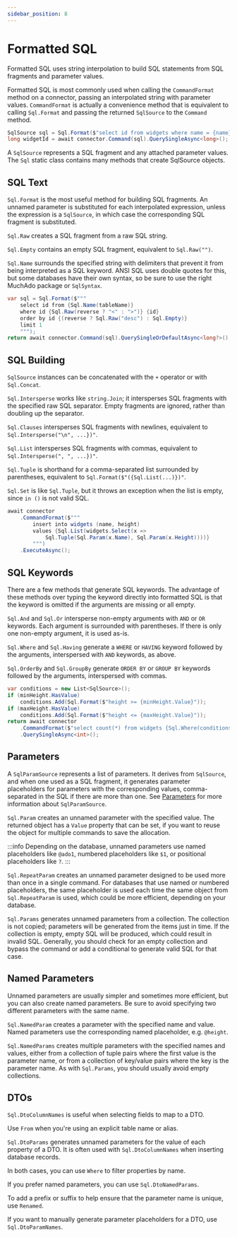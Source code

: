 ```yaml
---
sidebar_position: 8
---
```


# Formatted SQL

Formatted SQL uses string interpolation to build SQL statements from SQL fragments and parameter values.

Formatted SQL is most commonly used when calling the `CommandFormat` method on a connector, passing an interpolated string with parameter values. `CommandFormat` is actually a convenience method that is equivalent to calling `Sql.Format` and passing the returned `SqlSource` to the `Command` method.

```csharp
SqlSource sql = Sql.Format($"select id from widgets where name = {name}");
long widgetId = await connector.Command(sql).QuerySingleAsync<long>();
```

A `SqlSource` represents a SQL fragment and any attached parameter values. The `Sql` static class contains many methods that create SqlSource objects.

## SQL Text

`Sql.Format` is the most useful method for building SQL fragments. An unnamed parameter is substituted for each interpolated expression, unless the expression is a `SqlSource`, in which case the corresponding SQL fragment is substituted.

`Sql.Raw` creates a SQL fragment from a raw SQL string.

`Sql.Empty` contains an empty SQL fragment, equivalent to `Sql.Raw("")`.

`Sql.Name` surrounds the specified string with delimiters that prevent it from being interpreted as a SQL keyword. ANSI SQL uses double quotes for this, but some databases have their own syntax, so be sure to use the right MuchAdo package or `SqlSyntax`.

```csharp
var sql = Sql.Format($"""
    select id from {Sql.Name(tableName)}
    where id {Sql.Raw(reverse ? "<" : ">")} {id}
    order by id {(reverse ? Sql.Raw("desc") : Sql.Empty)}
    limit 1
    """);
return await connector.Command(sql).QuerySingleOrDefaultAsync<long?>();
```

## SQL Building

`SqlSource` instances can be concatenated with the `+` operator or with `Sql.Concat`.

`Sql.Intersperse` works like `string.Join`; it intersperses SQL fragments with the specified raw SQL separator. Empty fragments are ignored, rather than doubling up the separator.

`Sql.Clauses` intersperses SQL fragments with newlines, equivalent to `Sql.Intersperse("\n", ...})"`.

`Sql.List` intersperses SQL fragments with commas, equivalent to `Sql.Intersperse(", ", ...})"`.

`Sql.Tuple` is shorthand for a comma-separated list surrounded by parentheses, equivalent to `Sql.Format($"({Sql.List(...)})"`.

`Sql.Set` is like `Sql.Tuple`, but it throws an exception when the list is empty, since `in ()` is not valid SQL.

```csharp
await connector
    .CommandFormat($"""
        insert into widgets (name, height)
        values {Sql.List(widgets.Select(x =>
            Sql.Tuple(Sql.Param(x.Name), Sql.Param(x.Height))))}
        """)
    .ExecuteAsync();
```

## SQL Keywords

There are a few methods that generate SQL keywords. The advantage of these methods over typing the keyword directly into formatted SQL is that the keyword is omitted if the arguments are missing or all empty.

`Sql.And` and `Sql.Or` intersperse non-empty arguments with `AND` or `OR` keywords. Each argument is surrounded with parentheses. If there is only one non-empty argument, it is used as-is.

`Sql.Where` and `Sql.Having` generate a `WHERE` or `HAVING` keyword followed by the arguments, interspersed with `AND` keywords, as above.

`Sql.OrderBy` and `Sql.GroupBy` generate `ORDER BY` or `GROUP BY` keywords followed by the arguments, interspersed with commas.

```csharp
var conditions = new List<SqlSource>();
if (minHeight.HasValue)
    conditions.Add(Sql.Format($"height >= {minHeight.Value}"));
if (maxHeight.HasValue)
    conditions.Add(Sql.Format($"height <= {maxHeight.Value}"));
return await connector
    .CommandFormat($"select count(*) from widgets {Sql.Where(conditions)}")
    .QuerySingleAsync<int>();
```

## Parameters

A `SqlParamSource` represents a list of parameters. It derives from `SqlSource`, and when one used as a SQL fragment, it generates parameter placeholders for parameters with the corresponding values, comma-separated in the SQL if there are more than one. See [Parameters](./parameters.md) for more information about `SqlParamSource`.

`Sql.Param` creates an unnamed parameter with the specified value. The returned object has a `Value` property that can be set, if you want to reuse the object for multiple commands to save the allocation.

:::info
Depending on the database, unnamed parameters use named placeholders like `@ado1`, numbered placeholders like `$1`, or positional placeholders like `?`.
:::

`Sql.RepeatParam` creates an unnamed parameter designed to be used more than once in a single command. For databases that use named or numbered placeholders, the same placeholder is used each time the same object from `Sql.RepeatParam` is used, which could be more efficient, depending on your database.

`Sql.Params` generates unnamed parameters from a collection. The collection is not copied; parameters will be generated from the items just in time. If the collection is empty, empty SQL will be produced, which could result in invalid SQL. Generally, you should check for an empty collection and bypass the command or add a conditional to generate valid SQL for that case.

## Named Parameters

Unnamed parameters are usually simpler and sometimes more efficient, but you can also create named parameters. Be sure to avoid specifying two different parameters with the same name.

`Sql.NamedParam` creates a parameter with the specified name and value. Named parameters use the corresponding named placeholder, e.g. `@height`.

`Sql.NamedParams` creates multiple parameters with the specified names and values, either from a collection of tuple pairs where the first value is the parameter name, or from a collection of key/value pairs where the key is the parameter name. As with `Sql.Params`, you should usually avoid empty collections.

## DTOs

`Sql.DtoColumnNames` is useful when selecting fields to map to a DTO.

Use `From` when you're using an explicit table name or alias.

`Sql.DtoParams` generates unnamed parameters for the value of each property of a DTO. It is often used with `Sql.DtoColumnNames` when inserting database records.

In both cases, you can use `Where` to filter properties by name.

If you prefer named parameters, you can use `Sql.DtoNamedParams`.

To add a prefix or suffix to help ensure that the parameter name is unique, use `Renamed`.

If you want to manually generate parameter placeholders for a DTO, use `Sql.DtoParamNames`.
